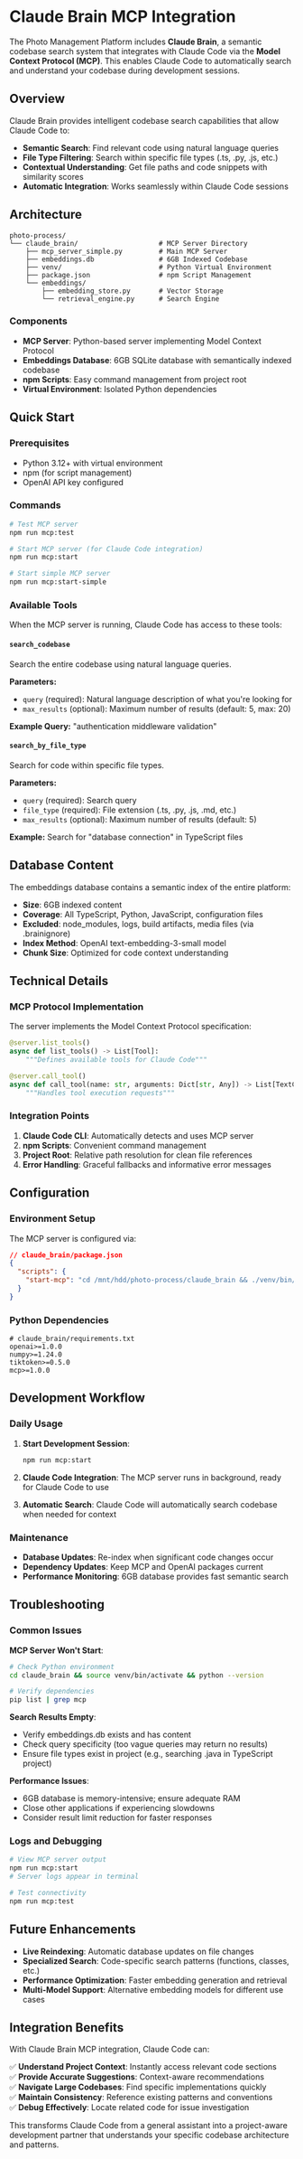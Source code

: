 # Claude Brain MCP Integration

The Photo Management Platform includes **Claude Brain**, a semantic codebase search system that integrates with Claude Code via the **Model Context Protocol (MCP)**. This enables Claude Code to automatically search and understand your codebase during development sessions.

## Overview

Claude Brain provides intelligent codebase search capabilities that allow Claude Code to:
- **Semantic Search**: Find relevant code using natural language queries
- **File Type Filtering**: Search within specific file types (.ts, .py, .js, etc.)
- **Contextual Understanding**: Get file paths and code snippets with similarity scores
- **Automatic Integration**: Works seamlessly within Claude Code sessions

## Architecture

```
photo-process/
└── claude_brain/                    # MCP Server Directory
    ├── mcp_server_simple.py         # Main MCP Server
    ├── embeddings.db                # 6GB Indexed Codebase
    ├── venv/                        # Python Virtual Environment
    ├── package.json                 # npm Script Management
    └── embeddings/
        ├── embedding_store.py       # Vector Storage
        └── retrieval_engine.py      # Search Engine
```

### Components

- **MCP Server**: Python-based server implementing Model Context Protocol
- **Embeddings Database**: 6GB SQLite database with semantically indexed codebase
- **npm Scripts**: Easy command management from project root
- **Virtual Environment**: Isolated Python dependencies

## Quick Start

### Prerequisites

- Python 3.12+ with virtual environment
- npm (for script management)
- OpenAI API key configured

### Commands

```bash
# Test MCP server
npm run mcp:test

# Start MCP server (for Claude Code integration)
npm run mcp:start

# Start simple MCP server
npm run mcp:start-simple
```

### Available Tools

When the MCP server is running, Claude Code has access to these tools:

#### `search_codebase`
Search the entire codebase using natural language queries.

**Parameters:**
- `query` (required): Natural language description of what you're looking for
- `max_results` (optional): Maximum number of results (default: 5, max: 20)

**Example Query:** "authentication middleware validation"

#### `search_by_file_type`
Search for code within specific file types.

**Parameters:**
- `query` (required): Search query
- `file_type` (required): File extension (.ts, .py, .js, .md, etc.)
- `max_results` (optional): Maximum number of results (default: 5)

**Example:** Search for "database connection" in TypeScript files

## Database Content

The embeddings database contains a semantic index of the entire platform:

- **Size**: 6GB indexed content
- **Coverage**: All TypeScript, Python, JavaScript, configuration files
- **Excluded**: node_modules, logs, build artifacts, media files (via .brainignore)
- **Index Method**: OpenAI text-embedding-3-small model
- **Chunk Size**: Optimized for code context understanding

## Technical Details

### MCP Protocol Implementation

The server implements the Model Context Protocol specification:

```python
@server.list_tools()
async def list_tools() -> List[Tool]:
    """Defines available tools for Claude Code"""

@server.call_tool()
async def call_tool(name: str, arguments: Dict[str, Any]) -> List[TextContent]:
    """Handles tool execution requests"""
```

### Integration Points

1. **Claude Code CLI**: Automatically detects and uses MCP server
2. **npm Scripts**: Convenient command management
3. **Project Root**: Relative path resolution for clean file references
4. **Error Handling**: Graceful fallbacks and informative error messages

## Configuration

### Environment Setup

The MCP server is configured via:

```json
// claude_brain/package.json
{
  "scripts": {
    "start-mcp": "cd /mnt/hdd/photo-process/claude_brain && ./venv/bin/python mcp_server_simple.py --project-root /mnt/hdd/photo-process"
  }
}
```

### Python Dependencies

```text
# claude_brain/requirements.txt
openai>=1.0.0
numpy>=1.24.0
tiktoken>=0.5.0
mcp>=1.0.0
```

## Development Workflow

### Daily Usage

1. **Start Development Session**:
   ```bash
   npm run mcp:start
   ```

2. **Claude Code Integration**: The MCP server runs in background, ready for Claude Code to use

3. **Automatic Search**: Claude Code will automatically search codebase when needed for context

### Maintenance

- **Database Updates**: Re-index when significant code changes occur
- **Dependency Updates**: Keep MCP and OpenAI packages current
- **Performance Monitoring**: 6GB database provides fast semantic search

## Troubleshooting

### Common Issues

**MCP Server Won't Start**:
```bash
# Check Python environment
cd claude_brain && source venv/bin/activate && python --version

# Verify dependencies
pip list | grep mcp
```

**Search Results Empty**:
- Verify embeddings.db exists and has content
- Check query specificity (too vague queries may return no results)
- Ensure file types exist in project (e.g., searching .java in TypeScript project)

**Performance Issues**:
- 6GB database is memory-intensive; ensure adequate RAM
- Close other applications if experiencing slowdowns
- Consider result limit reduction for faster responses

### Logs and Debugging

```bash
# View MCP server output
npm run mcp:start
# Server logs appear in terminal

# Test connectivity
npm run mcp:test
```

## Future Enhancements

- **Live Reindexing**: Automatic database updates on file changes
- **Specialized Search**: Code-specific search patterns (functions, classes, etc.)
- **Performance Optimization**: Faster embedding generation and retrieval
- **Multi-Model Support**: Alternative embedding models for different use cases

## Integration Benefits

With Claude Brain MCP integration, Claude Code can:

✅ **Understand Project Context**: Instantly access relevant code sections  
✅ **Provide Accurate Suggestions**: Context-aware recommendations  
✅ **Navigate Large Codebases**: Find specific implementations quickly  
✅ **Maintain Consistency**: Reference existing patterns and conventions  
✅ **Debug Effectively**: Locate related code for issue investigation  

This transforms Claude Code from a general assistant into a project-aware development partner that understands your specific codebase architecture and patterns.